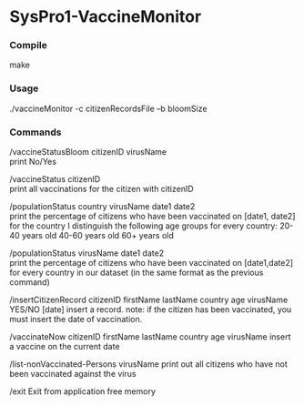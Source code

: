 # SysPro1-VaccineMonitor

<p><h3>Compile</h3></p>
make

<h3><p>Usage</h3></p>
./vaccineMonitor -c citizenRecordsFile –b bloomSize

 
<h3><p>Commands</h3></p>

<p>/vaccineStatusBloom citizenID virusName <br/>
print No/Yes</p>

/vaccineStatus citizenID  <br/>
print all vaccinations for the citizen with citizenID

/populationStatus country virusName date1 date2 <br/>
print the percentage  of citizens who have been vaccinated on [date1, date2] for the country
Ι distinguish the following age groups for every country:
20-40 years old
40-60 years old
60+ years old


/populationStatus virusName date1 date2 <br/>
print the percentage of citizens who have been vaccinated on [date1,date2] for every country in our dataset (in the same format as the previous command)

/insertCitizenRecord citizenID firstName lastName country age virusName YES/NO [date]
insert a record. 
note: if the citizen has been vaccinated, you must insert the date of vaccination.

/vaccinateNow citizenID firstName lastName country age virusName
insert a vaccine on the current date

/list-nonVaccinated-Persons virusName
print out all citizens who have not been vaccinated against the virus

/exit
Exit from application
free memory
